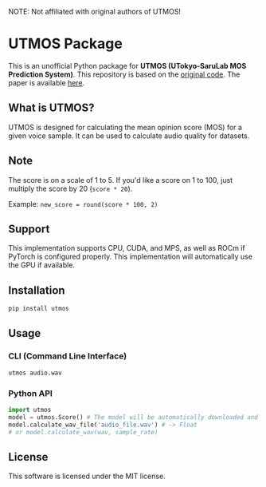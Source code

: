 NOTE: Not affiliated with original authors of UTMOS!


# UTMOS Package

This is an unofficial Python package for **UTMOS (UTokyo-SaruLab MOS Prediction System)**. This repository is based on the [original code](https://github.com/sarulab-speech/UTMOS22). The paper is available [here](https://arxiv.org/abs/2204.02152).

## What is UTMOS?

UTMOS is designed for calculating the mean opinion score (MOS) for a given voice sample. It can be used to calculate audio quality for datasets.

## Note

The score is on a scale of 1 to 5. If you'd like a score on 1 to 100, just multiply the score by 20 (`score * 20`).

Example: `new_score = round(score * 100, 2)`

## Support

This implementation supports CPU, CUDA, and MPS, as well as ROCm if PyTorch is configured properly. This implementation will automatically use the GPU if available.

## Installation

```bash
pip install utmos
```

## Usage

### CLI (Command Line Interface)

```bash
utmos audio.wav
```

### Python API

```python
import utmos
model = utmos.Score() # The model will be automatically downloaded and will automatically utilize the GPU if available.
model.calculate_wav_file('audio_file.wav') # -> Float
# or model.calculate_wav(wav, sample_rate)
```

## License

This software is licensed under the MIT license.
